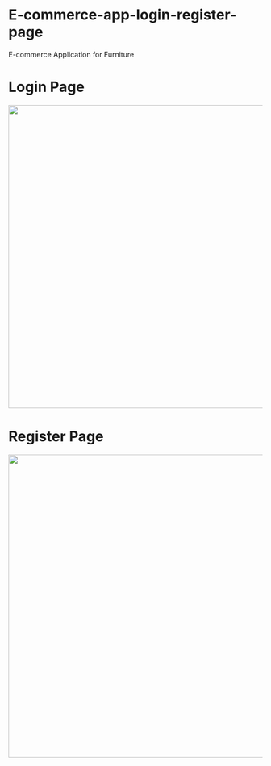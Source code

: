 # E-commerce-app-login-register-page
E-commerce Application for Furniture  
<h1>Login Page</h1>
<img src="https://user-images.githubusercontent.com/104012041/164051824-30bec18f-d456-49c7-86d3-bb2c52646534.png" height="600">
<h1>Register Page</h1>
<img src="https://user-images.githubusercontent.com/104012041/164055675-37a26294-2b40-4fee-802b-5b2b7a4aa6e4.png)" height="600">
